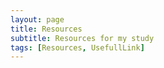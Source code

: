 ```yaml
---
layout: page
title: Resources
subtitle: Resources for my study 
tags: [Resources, UsefullLink]
---
```



